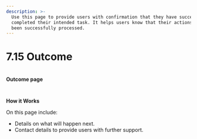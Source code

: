```yaml
---
description: >-
  Use this page to provide users with confirmation that they have successfully
  completed their intended task. It helps users know that their actions have
  been successfully processed.
---
```


# 7.15 Outcome

\
**Outcome page**&#x20;



<div>

<figure><img src="../../../.gitbook/assetsOutcome page (1).png" alt=""><figcaption></figcaption></figure>

 

<figure><img src="../../../.gitbook/assetsOutcome- Example implementation.png" alt=""><figcaption></figcaption></figure>

</div>

**How it Works**

On this page include:&#x20;

* Details on what will happen next.
* Contact details to provide users with further support.

